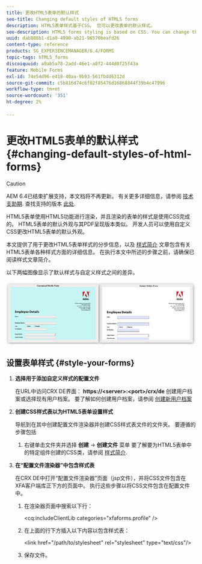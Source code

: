 ```yaml
---
title: 更改HTML5表单的默认样式
seo-title: Changing default styles of HTML5 forms
description: HTML5表单样式基于CSS。 您可以更改表单的默认样式。
seo-description: HTML5 forms styling is based on CSS. You can change the default styles of the form.
uuid: dab888b1-d1a9-4990-ab21-96570beafd26
content-type: reference
products: SG_EXPERIENCEMANAGER/6.4/FORMS
topic-tags: hTML5_forms
discoiquuid: a9ab5a78-2add-46e1-a8f2-444d0f25f43a
feature: Mobile Forms
exl-id: 74e54d96-e418-40aa-9b93-561fbdd6312d
source-git-commit: c5b816d74c6f02f85476d16868844f39b4c47996
workflow-type: tm+mt
source-wordcount: '351'
ht-degree: 2%

---
```


# 更改HTML5表单的默认样式 {#changing-default-styles-of-html-forms}

>[!CAUTION]
>
>AEM 6.4已结束扩展支持，本文档将不再更新。 有关更多详细信息，请参阅 [技术支助期](https://helpx.adobe.com/cn/support/programs/eol-matrix.html). 查找支持的版本 [此处](https://experienceleague.adobe.com/docs/).

HTML5表单使用HTML5功能进行渲染，并且渲染的表单的样式是使用CSS完成的。 HTML5表单的默认外观与其PDF呈现版本类似。 开发人员可以使用自定义CSS更改HTML5表单的默认外观。

本文提供了用于更改HTML5表单样式的分步信息，以及 [样式简介](/help/forms/using/css-styles.md) 文章包含有关HTML5表单各种样式方面的详细信息。 在执行本文中所述的步骤之前，请确保已阅读样式文章简介。

以下两幅图像显示了默认样式与自定义样式之间的差异。

![图片–002小](assets/pictures-002-small.png)

## 设置表单样式 {#style-your-forms}

1. **选择用于添加自定义样式的配置文件**

   在URL中访问CRX DE界面： **https://&lt;server>:&lt;port>/crx/de** 创建用户档案或选择现有用户档案。 要了解如何创建用户档案，请参阅 [创建新用户档案](/help/forms/using/custom-profile.md)

1. **创建CSS样式表以为HTML5表单设置样式**

   导航到在其中创建配置文件渲染器并创建CSS样式表文件的文件夹。 要遵循的步骤包括

   1. 右键单击文件夹并选择 **创建** -> **创建文件** 菜单
   要了解要为HTML5表单中的特定组件创建的CSS类，请参阅 [样式简介](/help/forms/using/css-styles.md).

1. **在“配置文件渲染器”中包含样式表**

   在CRX DE中打开“配置文件渲染器”页面（jsp文件），并将CSS文件包含在XFA客户端库正下方的页面中。 执行这些步骤以将CSS文件包含在配置文件中。

   1. 在渲染器页面中搜索以下行：

      &lt;cq:includeClientLib categories=&quot;xfaforms.profile&quot; />

   1. 在上面的行下方插入以下内容以包含样式表：

      &lt;link href=&quot;/path/to/stylesheet&quot; rel=&quot;stylesheet&quot; type=&quot;text/css&quot;/>

   1. 保存文件。
